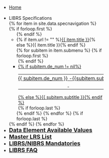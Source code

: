 <div id="accordion" style="left:5px; width:325px; height: 100%; position: fixed; overflow-x: hidden;">
    <ul>
        <li>
            <div class="d-flex justify-content-between align-items-center px-2 border-bottom">
                <div class="mr-auto">
                    <a class="no-format font-weight-bold h5" href=".">Home</a>
                </div>
                <div>
                    <i onclick="changeActiveMenuItem(this);document.getElementById('sidebar').style.display = 'none'; document.getElementById('showmenu').style.paddingLeft = 'unset'; document.getElementById('content').style.paddingLeft = 'unset'; document.getElementById('menuiconopen').style.display = 'block';"
                        class="fa fa-times fa-2x p-2"
                        style="z-index: 10; padding-top: 11px; padding-left: 5px; padding-right: 5px"></i>
                </div>
            </div>
        </li>
        <li>
            <div>LIBRS Specifications</div>
            {% for item in site.data.specnavigation %}
            {% if forloop.first %}<ul>{% endif %}
                <li>
                    <div>
                        {% if item.url != "" %}<a
                            href="{{ item.url }}">{{ item.title }}</a>{% else %}{{ item.title }}{% endif %}</div>
                    {% for subitem in item.submenu %}
                    {% if forloop.first %}<ul style="padding-left: 5px;">{% endif %}
                        <li>
                            <a onclick="changeActiveMenuItem(this); document.getElementById('sidebar').style.display = 'none'; document.getElementById('showmenu').style.paddingLeft = 'unset'; document.getElementById('content').style.paddingLeft = 'unset'; document.getElementById('menuiconopen').style.display = 'block';"
                                href="{{ subitem.url }}">{% if subitem.de_num != nil%} <table>
                                    <tr
                                        onclick="changeActiveMenuItem(this);document.getElementById('sidebar').style.display = 'none'; document.getElementById('showmenu').style.paddingLeft = 'unset'; document.getElementById('content').style.paddingLeft = 'unset'; document.getElementById('menuiconopen').style.display = 'block';">
                                        <td
                                            style="vertical-align: top; text-align: right; padding-left:0px; padding-right:0px; white-space: nowrap; min-width: 25px">
                                            {{ subitem.de_num }}</td>
                                        <td style="vertical-align: top; padding-left:0px; padding-right:0px;">
                                            &nbsp;-&nbsp;</td>
                                        <td style="vertical-align: top; padding-left:0px;">{{subitem.subtitle}}</td>
                                    </tr>
                                </table>{% else %}{{ subitem.subtitle }}{% endif %}</a>
                        </li>
                        {% if forloop.last %}</ul>{% endif %}
                    {% endfor %}
                    {% if forloop.last %}</ul>{% endif %}
            {% endfor %}
        </li>
        <li><div><a href="./data-element-values"><span style="font-size: large; font-weight: bold;">Data Element Available Values</span></a></div></li>
        <li><div><a href="./lrs-master-list"><span style="font-size: large; font-weight: bold;">Master LRS List</span></a></div></li>
        <li><div><a href="./mandatories"><span style="font-size: large; font-weight: bold;">LIBRS/NIBRS Mandatories</span></a></div></li>
        <li><div><a href="./faq"><span style="font-size: large; font-weight: bold;">LIBRS FAQ</span></a></div></li>
    </ul>
</div>

